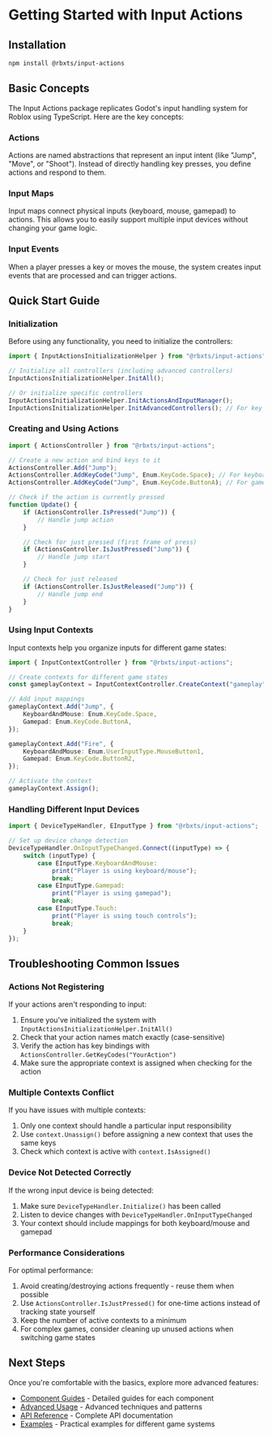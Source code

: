 # Getting Started with Input Actions

## Installation

```bash
npm install @rbxts/input-actions
```

## Basic Concepts

The Input Actions package replicates Godot's input handling system for Roblox using TypeScript. Here are the key concepts:

### Actions

Actions are named abstractions that represent an input intent (like "Jump", "Move", or "Shoot"). Instead of directly handling key presses, you define actions and respond to them.

### Input Maps

Input maps connect physical inputs (keyboard, mouse, gamepad) to actions. This allows you to easily support multiple input devices without changing your game logic.

### Input Events

When a player presses a key or moves the mouse, the system creates input events that are processed and can trigger actions.

## Quick Start Guide

### Initialization

Before using any functionality, you need to initialize the controllers:

```ts
import { InputActionsInitializationHelper } from "@rbxts/input-actions";

// Initialize all controllers (including advanced controllers)
InputActionsInitializationHelper.InitAll();

// Or initialize specific controllers
InputActionsInitializationHelper.InitActionsAndInputManager();
InputActionsInitializationHelper.InitAdvancedControllers(); // For key combinations, contexts, etc.
```

### Creating and Using Actions

```ts
import { ActionsController } from "@rbxts/input-actions";

// Create a new action and bind keys to it
ActionsController.Add("Jump");
ActionsController.AddKeyCode("Jump", Enum.KeyCode.Space); // For keyboard
ActionsController.AddKeyCode("Jump", Enum.KeyCode.ButtonA); // For gamepad

// Check if the action is currently pressed
function Update() {
	if (ActionsController.IsPressed("Jump")) {
		// Handle jump action
	}

	// Check for just pressed (first frame of press)
	if (ActionsController.IsJustPressed("Jump")) {
		// Handle jump start
	}

	// Check for just released
	if (ActionsController.IsJustReleased("Jump")) {
		// Handle jump end
	}
}
```

### Using Input Contexts

Input contexts help you organize inputs for different game states:

```ts
import { InputContextController } from "@rbxts/input-actions";

// Create contexts for different game states
const gameplayContext = InputContextController.CreateContext("gameplay");

// Add input mappings
gameplayContext.Add("Jump", {
	KeyboardAndMouse: Enum.KeyCode.Space,
	Gamepad: Enum.KeyCode.ButtonA,
});

gameplayContext.Add("Fire", {
	KeyboardAndMouse: Enum.UserInputType.MouseButton1,
	Gamepad: Enum.KeyCode.ButtonR2,
});

// Activate the context
gameplayContext.Assign();
```

### Handling Different Input Devices

```ts
import { DeviceTypeHandler, EInputType } from "@rbxts/input-actions";

// Set up device change detection
DeviceTypeHandler.OnInputTypeChanged.Connect((inputType) => {
	switch (inputType) {
		case EInputType.KeyboardAndMouse:
			print("Player is using keyboard/mouse");
			break;
		case EInputType.Gamepad:
			print("Player is using gamepad");
			break;
		case EInputType.Touch:
			print("Player is using touch controls");
			break;
	}
});
```

## Troubleshooting Common Issues

### Actions Not Registering

If your actions aren't responding to input:

1. Ensure you've initialized the system with `InputActionsInitializationHelper.InitAll()`
2. Check that your action names match exactly (case-sensitive)
3. Verify the action has key bindings with `ActionsController.GetKeyCodes("YourAction")`
4. Make sure the appropriate context is assigned when checking for the action

### Multiple Contexts Conflict

If you have issues with multiple contexts:

1. Only one context should handle a particular input responsibility
2. Use `context.Unassign()` before assigning a new context that uses the same keys
3. Check which context is active with `context.IsAssigned()`

### Device Not Detected Correctly

If the wrong input device is being detected:

1. Make sure `DeviceTypeHandler.Initialize()` has been called
2. Listen to device changes with `DeviceTypeHandler.OnInputTypeChanged`
3. Your context should include mappings for both keyboard/mouse and gamepad

### Performance Considerations

For optimal performance:

1. Avoid creating/destroying actions frequently - reuse them when possible
2. Use `ActionsController.IsJustPressed()` for one-time actions instead of tracking state yourself
3. Keep the number of active contexts to a minimum
4. For complex games, consider cleaning up unused actions when switching game states

## Next Steps

Once you're comfortable with the basics, explore more advanced features:

- [Component Guides](./ComponentGuides.md) - Detailed guides for each component
- [Advanced Usage](./AdvancedUsage.md) - Advanced techniques and patterns
- [API Reference](./API.md) - Complete API documentation
- [Examples](./Examples.md) - Practical examples for different game systems
